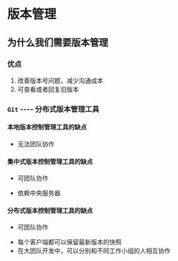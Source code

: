 # 版本管理
## 为什么我们需要版本管理


### 优点
1. 改善版本号问题，减少沟通成本
2. 可查看或者回复旧版本

### `Git` ---- 分布式版本管理工具

#### 本地版本控制管理工具的缺点
- 无法团队协作
#### 集中式版本控制管理工具的缺点
- 可团队协作
* 依赖中央服务器
#### 分布式版本控制管理工具的缺点
- 可团队协作
* 每个客户端都可以保留最新版本的快照
* 在大团队开发中，可以分别和不同工作小组的人相互协作
